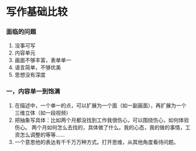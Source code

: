# 写作基础比较



### 面临的问题

1. 没事可写
2. 内容单元
3. 画面不够丰富，表单单一
4. 语言简单，不够优美
5. 思想没有深度



### 一，内容单一到饱满 

1. 在描述中，一个单一的点，可以扩展为一个面（如一副画面），再扩展为一个三维立体（如一段视频）
2. 把抽象写具体：比如两个月都没找到工作我很伤心，可以围绕伤心，如何体验伤心。 两个月如何怎么去找的，具体做了什么。我的心态，我的做的事情，工资怎么调整的等等......
3. 一个意思他的表达有千千万万种方式。打开思维，从其他角度看待问题。